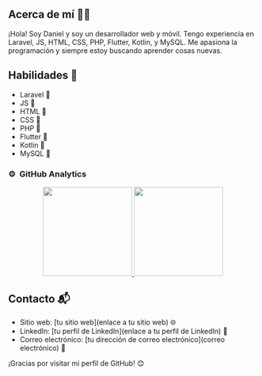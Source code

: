 ## Acerca de mí 🧑‍💻

¡Hola! Soy Daniel y soy un desarrollador web y móvil. Tengo experiencia en Laravel, JS, HTML, CSS, PHP, Flutter, Kotlin, y MySQL. Me apasiona la programación y siempre estoy buscando aprender cosas nuevas.

## Habilidades 🚀

- Laravel 🌟
- JS 🌟
- HTML 🌟
- CSS 🌟
- PHP 🌟
- Flutter 🌟
- Kotlin 🌟
- MySQL 🌟


### ⚙️ &nbsp;GitHub Analytics

<p align="center">
<a href="https://github.com/dlopez525">
  <img height="180em" src="https://github-readme-stats-eight-theta.vercel.app/api?username=dlopez525&show_icons=true&theme=algolia&include_all_commits=true&count_private=true"/>
  <img height="180em" src="https://github-readme-stats-eight-theta.vercel.app/api/top-langs/?username=dlopez525&layout=compact&langs_count=8&theme=algolia"/>
</a>
</p>


## Contacto 📬

- Sitio web: [tu sitio web](enlace a tu sitio web) 🌐
- LinkedIn: [tu perfil de LinkedIn](enlace a tu perfil de LinkedIn) 🔗
- Correo electrónico: [tu dirección de correo electrónico](correo electrónico) 📧

¡Gracias por visitar mi perfil de GitHub! 😊
